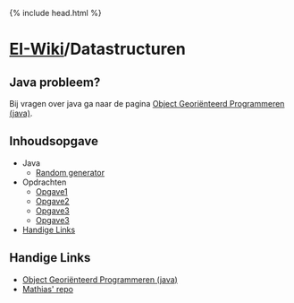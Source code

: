 {% include head.html %}
# [EI-Wiki](..)/Datastructuren 
## Java probleem?
Bij vragen over java ga naar de pagina [Object Georiënteerd Programmeren (java)](../Java/Home).
## Inhoudsopgave

* Java
    * [Random generator]()
* Opdrachten
    * [Opgave1](opgave1)
    * [Opgave2](opgave2)
    * [Opgave3](opgave3)
    * [Opgave3](opgave4)
* [Handige Links](#Handige-Links)

## Handige Links
* [Object Georiënteerd Programmeren (java)](../Java/Home)
* [Mathias' repo](https://github.com/WatcherWhale/DataStructures)